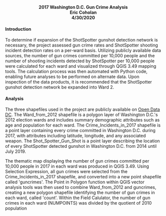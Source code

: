 <p align="center">
  <b>2017 Washington D.C. Gun Crime Analysis</b><br>
  <b>Eric Coholan</b><br>
  <b>4/30/2020</b><br>
</p>


#### Introduction
To determine if expansion of the ShotSpotter gunshot detection network is necessary, the project assessed gun crime rates and ShotSpotter shooting incident detection rates on a per-ward basis. Utilizing publicly available data sources, the number of gun crimes committed per 10,000 people and the number of shooting incidents detected by ShotSpotter per 10,000 people were calculated for each ward and visualized through QGIS 3.49 mapping tools. The calculation process was then automated with Python code, enabling future analyses to be performed on alternate data. Upon inspection of the data products, it is recommended that the ShotSpotter gunshot detection network be expanded into Ward 2.

#### Analysis
The three shapefiles used in the project are publicly available on [Open Data DC](http://opendata.dc.gov). The Ward_from_2012 shapefile is a polygon layer of Washington D.C.'s 2012 election wards and includes summary demographic attributes such as age and population for each ward. The Crime_Incidents_in_2017 shapefile is a point layer containing every crime committed in Washington D.C. during 2017, with attributes including latitude, longitude, and any associated weapon. The Shot_Spotter_Gun_Shot is a point layer describing the location of every ShotSpotter detected gunshot in Washington D.C. from 2014 until July 2019.

The thematic map displaying the number of gun crimes committed per 10,000 people in 2017 in each ward was produced in QGIS 3.49. Using Selection Expression, all gun crimes were selected from the Crime_Incidents_in_2017 shapefile, and converted into a new point shapefile called 'guncrimes'. The Point in Polygon function within QGIS vector analysis tools was then used to combine Ward_from_2012 and guncrimes, creating a new polygon shapefile identifying the number of gun crimes in each ward, called 'count'. Within the Field Calulator, the number of gun crimes in each ward (NUMPOINTS) was divided by the quotient of 2010 population
